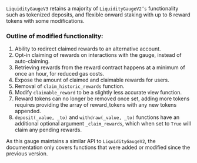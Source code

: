 `LiquidityGaugeV3` retains a majority of `LiquidityGaugeV2’s` functionality such as tokenized deposits, and flexible onward staking with up to 8 reward tokens with some modifications.

### Outline of modified functionality:

1.  Ability to redirect claimed rewards to an alternative account.  
2. Opt-in claiming of rewards on interactions with the gauge, instead of auto-claiming.
3. Retrieving rewards from the reward contract happens at a minimum of once an hour, for reduced gas costs.
4. Expose the amount of claimed and claimable rewards for users.
5. Removal of `claim_historic_rewards` function.
6. Modify `claimable_reward` to be a slightly less accurate view function.
7. Reward tokens can no longer be removed once set, adding more tokens requires providing the array of reward_tokens with any new tokens appended.
8. `deposit(_value, _to)` and `withdraw(_value, _to)` functions have an additional optional argument `_claim_rewards`, which when set to `True` will claim any pending rewards.

As this gauge maintains a similar API to `LiquidityGaugeV2`, the documentation only covers functions that were added or modified since the previous version.

